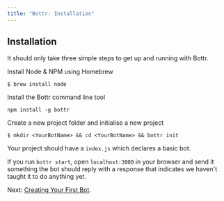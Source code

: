 ```yaml
---
title: "Bottr: Installation"
---
```

## Installation

It should only take three simple steps to get up and running with Bottr.

Install Node & NPM using Homebrew

```
$ brew install node
```

Install the Bottr command line tool

```
npm install -g bottr
```

Create a new project folder and initialise a new project

```
$ mkdir <YourBotName> && cd <YourBotName> && bottr init
```

Your project should have a `index.js` which declares a basic bot.

If you run `bottr start`, open `localhost:3000` in your browser and send it something the bot should reply with a response that indicates we haven't taught it to do anything yet.

Next: [Creating Your First Bot](Creating-Your-First-Bot).
